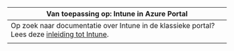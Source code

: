 |Van toepassing op: Intune in Azure Portal |
|--|
|Op zoek naar documentatie over Intune in de klassieke portal? Lees deze [inleiding tot Intune](/intune/introduction-intune?toc=/intune-classic/toc.json).|
| |
